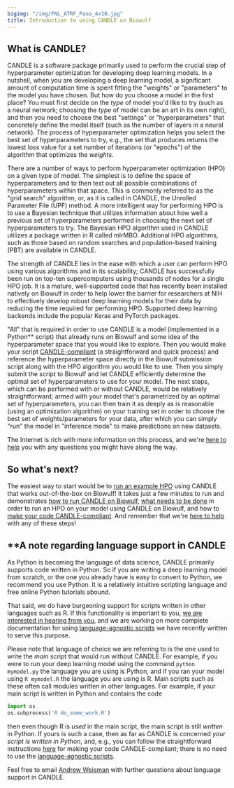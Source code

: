 ```yaml
---
bigimg: "/img/FNL_ATRF_Pano_4x10.jpg"
title: Introduction to using CANDLE on Biowulf
---
```

## What is CANDLE?

CANDLE is a software package primarily used to perform the crucial step of hyperparameter optimization for developing deep learning models.  In a nutshell, when you are developing a deep learning model, a significant amount of computation time is spent fitting the "weights" or "parameters" to the model you have chosen.  But how do you choose a model in the first place?  You must first decide on the *type* of model you'd like to try (such as a neural network; choosing the *type* of model can be an art in its own right), and then you need to choose the best "settings" or "hyperparameters" that concretely define the model itself (such as the number of layers in a neural network).  The process of hyperparameter optimization helps you select the best set of hyperparameters to try, e.g., the set that produces returns the lowest loss value for a set number of iterations (or "epochs") of the algorithm that optimizes the *weights*.

There are a number of ways to perform hyperparameter optimization (HPO) on a given type of model.  The simplest is to define the space of hyperparameters and to then test out all possible combinations of hyperparameters within that space.  This is commonly referred to as the "grid search" algorithm, or, as it is called in CANDLE, the Unrolled Parameter File (UPF) method.  A more intelligent way for performing HPO is to use a Bayesian technique that utilizes information about how well a previous set of hyperparameters performed in choosing the next set of hyperparameters to try.  The Bayesian HPO algorithm used in CANDLE utilizes a package written in R called mlrMBO.  Additional HPO algorithms, such as those based on random searches and population-based training (PBT) are available in CANDLE.

The strength of CANDLE lies in the ease with which a user can perform HPO using various algorithms and in its scalability; CANDLE has successfully been run on top-ten supercomputers using thousands of nodes for a single HPO job.  It is a mature, well-supported code that has recently been installed natively on Biowulf in order to help lower the barrier for researchers at NIH to effectively develop robust deep learning models for their data by reducing the time required for performing HPO.  Supported deep learning backends include the popular Keras and PyTorch packages.

"All" that is required in order to use CANDLE is a model (implemented in a Python** script) that already runs on Biowulf and some idea of the hyperparameter space that you would like to explore.  Then you would make your script [CANDLE-compliant](XXXX) (a straightforward and quick process) and reference the hyperparameter space directly in the Biowulf submission script along with the HPO algorithm you would like to use.  Then you simply submit the script to Biowulf and let CANDLE efficiently determine the optimal set of hyperparameters to use for your model.  The next steps, which can be performed with or without CANDLE, would be relatively straightforward; armed with your model that's parametrized by an optimal set of hyperparameters, you can then train it as deeply as is reasonable (using an optimization algorithm) on your training set in order to choose the best set of weights/parameters for your data, after which you can simply "run" the model in "inference mode" to make predictions on new datasets.

The Internet is rich with more information on this process, and we're [here to help](mailto:andrew.weisman@nih.gov) you with any questions you might have along the way.

## So what's next?

The easiest way to start would be to [run an example HPO](XXXX) using CANDLE that works out-of-the-box on Biowulf!  It takes just a few minutes to run and demonstrates [how to run CANDLE on Biowulf](XXXX), [what needs to be done](XXXX) in order to run an HPO on your model using CANDLE on Biowulf, and how to [make your code CANDLE-compliant](XXXX).  And remember that we're [here to help](mailto:andrew.weisman@nih.gov) with any of these steps!

## **A note regarding language support in CANDLE

As Python is becoming the language of data science, CANDLE primarily supports code written in Python.  So if you are writing a deep learning model from scratch, or the one you already have is easy to convert to Python, we recommend you use Python.  It is a relatively intuitive scripting language and free online Python tutorials abound.

That said, we do have burgeoning support for scripts written in other languages such as R.  If this functionality is important to you, [we are interested in hearing from you](mailto:andrew.weisman@nih.gov), and we are working on more complete documentation for using [language-agnostic scripts](https://github.com/ECP-CANDLE/Supervisor/tree/develop/templates/language_agnostic) we have recently written to serve this purpose.

Please note that language of choice we are referring to is the one used to write the *main* script that would run without CANDLE.  For example, if you were to run your deep learning model using the command `python mymodel.py` the language you are using is Python, and if you ran your model using `R mymodel.R` the language you are using is R.  Main scripts such as these often call modules written in other languages.  For example, if your main script is written in Python and contains the code

```python
import os
os.subprocess('R do_some_work.R')
```

then even though R is *used* in the main script, the main script is still *written* in Python.  If yours is such a case, then as far as CANDLE is concerned *your script is written in Python*, and, e.g., you can follow the straightforward instructions [here](XXXX) for making your code CANDLE-compliant; there is no need to use the [language-agnostic scripts](XXXX).

Feel free to email [Andrew Weisman](mailto:andrew.weisman@nih.gov) with further questions about language support in CANDLE.